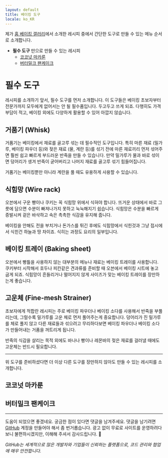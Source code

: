 ```yaml
---
layout: default
title: 베이킹 도구
locale: ko_KR
---
```


제가 [홈 베이킹 갤러리](/baking/gallery)에서 소개한 레시피 중에서 간단한 도구로 만들 수 있는 메뉴 순서로 소개합니다.

* **필수 도구** 만으로 만들 수 있는 레시피
  * [코코넛 마카룬](#코코넛-마카룬)
  * [버터밀크 팬케이크](#버터밀크-팬케이크)

# 필수 도구

레시피를 소개하기 앞서, 필수 도구를 먼저 소개합니다. 이 도구들은 베이킹 초보자부터 전문가까지 모두에게 없어서는 안 될 필수품입니다. 두고두고 쓰게 되죠. 다행히도 가격 부담이 적고, 베이킹 외에도 다양하게 활용할 수 있어 아깝지 않습니다.

## 거품기 (Whisk)

거품기는 베이킹에서 재료를 골고루 섞는 데 필수적인 도구입니다. 특히 마른 재료 (밀가루, 베이킹 파우더 등)와 젖은 재료 (물, 계란 등)를 섞기 전에 마른 재료끼리 먼저 섞어주면 훨씬 쉽고 빠르게 부드러운 반죽을 만들 수 있습니다. 만약 밀가루가 물과 바로 섞이면 덩어리가 생겨 반죽이 굳어버리고 나머지 재료를 골고루 섞기 힘들어집니다.

거품기는 베이킹뿐만 아니라 계란을 풀 때도 유용하게 사용할 수 있습니다.

## 식힘망 (Wire rack)

오븐에서 구운 빵이나 쿠키는 꼭 식힘망 위에서 식혀야 합니다. 뜨거운 상태에서 바로 그릇에 담으면 수분이 빠져나가지 못하고 눅눅해지기 쉽습니다. 식힘망은 수분을 빠르게 증발시켜 겉은 바삭하고 속은 촉촉한 식감을 유지해 줍니다.

베이킹을 안해도 전을 부치거나 돈가스를 튀긴 후에도 식힘망에서 식힌것과 그냥 접시에서 식힌건 하늘과 땅 차이죠. 식히는 과정도 요리의 일부입니다.

## 베이킹 트레이 (Baking sheet)

오븐에서 빵틀을 사용하지 않는 대부분의 메뉴나 재료는 베이킹 트레이를 사용합니다. 쿠키부터 시작해서 호두나 피칸같은 견과류를 준비할 때 오븐에서 베이킹 시트에 놓고 굽게 되죠. 식힘망이 흔들리거나 떨어지지 않게 사이즈가 맞는 베이킹 트레이를 장만하는게 좋습니다.

## 고운체 (Fine-mesh Strainer)

초보자에게 적합란 레시피는 주로 베이킹 파우더나 베이킹 소다를 사용해서 반죽을 부풀리는데, 그럴수록 밀가루를 고운 체로 먼저 풀어주는게 중요합니다. 덩어리가 진 밀가루를 체로 풀지 않고 다른 재료들과 섞으려고 무리하다보면 베이킹 파우더나 베이킹 소다가 만들어내는 거품을 꺼트리게 됩니다.

반죽의 식감을 살리는 목적 외에도 바나나 빵이나 레몬바의 젖은 재료를 걸러낼 때에도 고운체는 반드시 필요합니다.

---

위 도구를 준비하셨다면 더 이상 다른 도구를 장만하지 않아도 만들 수 있는 레시피를 소개합니다.

## 코코넛 마카룬

## 버터밀크 팬케이크

---

도움이 되었으면 좋겠네요. 궁금한 점이 있다면 댓글을 남겨주세요. 댓글을 남기려면 [GitHub](http://github.com) 계정을 만들어야 해서 좀 번거롭습니다. 광고 없이 무료로 사이트를 운영하려다 보니 불편하시겠지만, 이해해 주셔서 감사드립니다. 🙂

*GitHub는 세계적으로 많은 개발자와 기업들이 신뢰하는 플랫폼으로, 코드 관리와 협업에 매우 안전합니다.*
